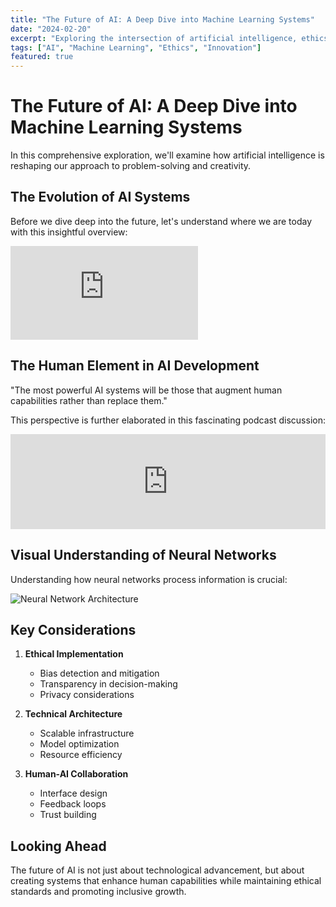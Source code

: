 ```yaml
---
title: "The Future of AI: A Deep Dive into Machine Learning Systems"
date: "2024-02-20"
excerpt: "Exploring the intersection of artificial intelligence, ethics, and human creativity."
tags: ["AI", "Machine Learning", "Ethics", "Innovation"]
featured: true
---
```


# The Future of AI: A Deep Dive into Machine Learning Systems

In this comprehensive exploration, we'll examine how artificial intelligence is reshaping our approach to problem-solving and creativity.

## The Evolution of AI Systems

Before we dive deep into the future, let's understand where we are today with this insightful overview:

<div class="aspect-w-16 aspect-h-9 my-8">
  <iframe
    src="https://www.youtube.com/embed/aircAruvnKk"
    title="Neural Networks Explained"
    frameborder="0"
    allow="accelerometer; autoplay; clipboard-write; encrypted-media; gyroscope; picture-in-picture"
    allowfullscreen
  ></iframe>
</div>

## The Human Element in AI Development

<div class="pull-quote">
  "The most powerful AI systems will be those that augment human capabilities rather than replace them."
</div>

This perspective is further elaborated in this fascinating podcast discussion:

<iframe 
  src="https://open.spotify.com/embed/episode/7d2qd2rD4aKG54musxLm6q" 
  width="100%" 
  height="152" 
  frameborder="0" 
  allowtransparency="true" 
  allow="encrypted-media"
></iframe>

## Visual Understanding of Neural Networks

Understanding how neural networks process information is crucial:

![Neural Network Architecture](https://images.unsplash.com/photo-1732470878984-f35c1a805e3f)

## Key Considerations

1. **Ethical Implementation**
   - Bias detection and mitigation
   - Transparency in decision-making
   - Privacy considerations

2. **Technical Architecture**
   - Scalable infrastructure
   - Model optimization
   - Resource efficiency

3. **Human-AI Collaboration**
   - Interface design
   - Feedback loops
   - Trust building

## Looking Ahead

The future of AI is not just about technological advancement, but about creating systems that enhance human capabilities while maintaining ethical standards and promoting inclusive growth.